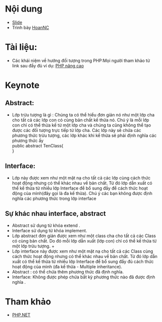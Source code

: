 # Nội dung

+ [Slide](002-slide.pptx)
+ Trình bày [HoanNC](https://github.com/hoannc54)


# Tài liệu: 
+ Các khái niệm về hướng đối tượng trong PHP:Mọi người tham khảo từ link sau đầy đủ ví dụ: [PHP nâng cao](http://freetuts.net/hoc-php/hoc-lap-trinh-php-nang-cao)
# Keynote
## Abstract: 
 + Lớp trừu tượng là gì : Chúng ta có thể hiểu đơn giản nó như một lớp cha cho tất cả các lớp con có cùng bản chất kế thừa nó. Chú ý là mỗi lớp con chỉ có thể thừa kế từ một lớp cha và chúng ta cũng không thể tạo được các đối tượng trực tiếp từ lớp cha. Các lớp này sẽ chứa các phương thức trừu tượng, các lớp khác khi kế thừa sẽ phải định nghĩa các phương thức ấy
 <br/>  public abstract TenClass{
<br/>  }
## Interface: 
+ Lớp này được xem như một mặt nạ cho tất cả các lớp cùng cách thức hoạt động nhưng có thể khác nhau về bản chất. Từ đó lớp dẫn xuất có thể kế thừa từ nhiều lớp Interface để bổ sung đầy để cách thức hoạt động của mình(đây gọi là đa kế thừa). Chú ý các bạn không được định nghĩa các phương thức trong lớp interface
 
## Sự khác nhau interface, abstract
+ Abstract sử dụng từ khóa extend .
+ Interface sử dụng từ khóa implement.
+ Lớp abstract đơn giản được xem như một class cha cho tất cả các Class có cùng bản chất. Do đó mỗi lớp dẫn xuất (lớp con) chỉ có thể kế thừa từ một lớp trừu tượng. +
+ Lớp interface này được xem như một mặt nạ cho tất cả các Class cùng cách thức hoạt động nhưng có thể khác nhau về bản chất. Từ đó lớp dẫn xuất có thể kế thừa từ nhiều lớp Interface để bổ sung đầy đủ cách thức hoạt động của mình (đa kế thừa - Multiple inheritance).
+ Abstract : có thể chứa thêm phương thức đã định nghĩa.
+ Interface: Không được phép chứa bất kỳ phương thức nào đã được định  nghĩa .


# Tham khảo

+ [PHP.NET]()

